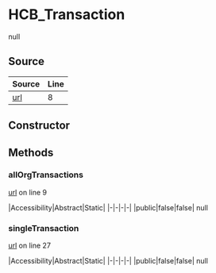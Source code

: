 # HCB_Transaction

null
## Source
|Source|Line|
|-|-|
|[url](https://github.com/devramsean0/hcb.js/blob/58eb626/src/api_endpoints/transaction.ts#L8)|8|
## Constructor
## Methods
### allOrgTransactions
[url](https://github.com/devramsean0/hcb.js/blob/58eb626/src/api_endpoints/transaction.ts#L9) on line 9  

|Accessibility|Abstract|Static|
|-|-|-|-|
|public|false|false|
null

### singleTransaction
[url](https://github.com/devramsean0/hcb.js/blob/58eb626/src/api_endpoints/transaction.ts#L27) on line 27  

|Accessibility|Abstract|Static|
|-|-|-|-|
|public|false|false|
null
